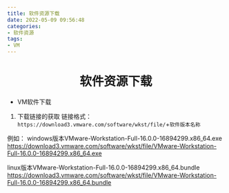 ```yaml
---
title: 软件资源下载
date: 2022-05-09 09:56:48
categories:
- 软件资源
tags:
- VM
---
```


<h1 align="center">软件资源下载</h1>


- VM软件下载
1. 下载链接的获取
链接格式：`https://download3.vmware.com/software/wkst/file/`+`软件版本名称`    

例如：
windows版本VMware-Workstation-Full-16.0.0-16894299.x86_64.exe  
https://download3.vmware.com/software/wkst/file/VMware-Workstation-Full-16.0.0-16894299.x86_64.exe  

linux版本VMware-Workstation-Full-16.0.0-16894299.x86_64.bundle  
https://download3.vmware.com/software/wkst/file/VMware-Workstation-Full-16.0.0-16894299.x86_64.bundle


